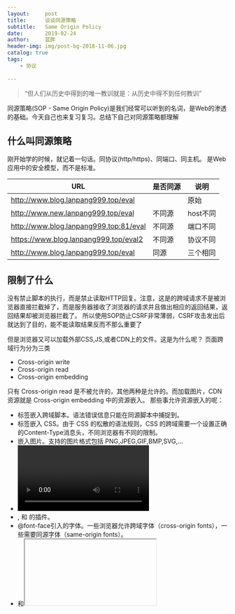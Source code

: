 ```yaml
---
layout:     post
title:      谈谈同源策略
subtitle:   Same Origin Policy
date:       2019-02-24
author:     蓝胖
header-img: img/post-bg-2018-11-06.jpg
catalog: true
tags:
    - 协议
    
---
```


>“但人们从历史中得到的唯一教训就是：从历史中得不到任何教训”


   同源策略(SOP - Same Origin Policy)是我们经常可以听到的名词，是Web的渗透的基础。今天自己也来复习复习。总结下自己对同源策略额理解

 
## 什么叫同源策略
刚开始学的时候，就记着一句话。同协议(http/https)、同端口、同主机。  是Web应用中的安全模型，而不是标准。


| URL | 是否同源 | 说明 |
| --- | --- | --- |
| http://www.blog.lanpang999.top/eval |  | 原始 |
| http://www.new.lanpang999.top/eval | 不同源 | host不同 |
| http://www.blog.lanpang999.top:81/eval | 不同源 | 端口不同 |
| https://www.blog.lanpang999.top/eval2 | 不同源 | 协议不同 |
| http://www.blog.lanpang999.top/eval | 同源 | 三个相同 |



## 限制了什么

没有禁止脚本的执行，而是禁止读取HTTP回复。注意，这是的跨域请求不是被浏览器直接拦截掉了，而是服务器接收了浏览器的请求并且做出相应的返回结果，返回结果却被浏览器拦截了。 所以使用SOP防止CSRF非常薄弱，CSRF攻击发出后就达到了目的，能不能读取结果反而不那么重要了

但是浏览器又可以加载外部CSS,JS,或者CDN上的文件。这是为什么呢？
页面跨域行为分为三类

* Cross-origin write
* Cross-origin read
* Cross-origin embedding

只有 Cross-origin read 是不被允许的，其他两种是允许的。而加载图片，CDN资源就是 Cross-origin embedding 中的资源嵌入。
那些事允许资源嵌入的呢：

* <script src="..."></script>标签嵌入跨域脚本。语法错误信息只能在同源脚本中捕捉到。
* <link rel="stylesheet" href="...">标签嵌入 CSS。由于 CSS 的松散的语法规则，CSS 的跨域需要一个设置正确的Content-Type消息头，不同浏览器有不同的限制。
* <img>嵌入图片。支持的图片格式包括 PNG,JPEG,GIF,BMP,SVG,...
* <video> 和 <audio>嵌入多媒体资源。
* <object>, <embed> 和 <applet>的插件。
* @font-face引入的字体。一些浏览器允许跨域字体（cross-origin fonts），一些需要同源字体（same-origin fonts）。
* <frame>和<iframe>载入的任何资源。站点可以使用 X-Frame-Options 消息头来阻止这种形式的跨域交互。

这样一来，可以通过<img>标签加载文件而不受同源策略的影响这件事情就明白了。


## 攻击方式


IP地址不止一种格式，下面的标注形式其实都代表了同一个IP：216.58.209.68，大家可以在浏览器里实验。
216.58.53572
0xD8.072.53572
3627733316
0330.3854660
当某些浏览器对URI的解释存在漏洞的时候，就可以构造出有趣的攻击链来绕过SOP

## 如何安全的进行跨域访问

在部分请求中，为了更好的进行跨域访问，于是就有了CORS（cross-origin sharing stander），跨域资源共享机制。实现CORS通信的关键是服务器。只要服务器实现了CORS接口，就可以跨源通信

## 如何禁止（你的资源被）跨源访问？
**禁止跨域写**，我们需要引入CSRF令牌，然而我们需要正确的配置同源策略，否则CSRF令牌本身也将被恶意网页读取。
**禁止跨域读**，我们可以通过设置X-Frame-Options头来禁止该页面被嵌入到恶意页面中，X-Frame-Options HTTP 响应头是用来给浏览器指示允许一个页面可否在 <frame>, <iframe>或者 <object> 中展现的标记。网站可以使用此功能，来确保自己网站的内容没有被嵌到别人的网站中去，也从而避免了点击劫持 (clickjacking) 的攻击。

X-Frame-Options 有三个值:

* DENY：表示该页面不允许在 frame 中展示，即便是在相同域名的页面中嵌套也不允许
* SAMEORIGIN： 表示该页面可以在相同域名页面的 frame 中展示
* ALLOW-FROM uri： 表示该页面可以在指定来源的 frame 中展示

**禁止跨域嵌入**，确保你的资源本身无法嵌入到各种跨域访问方式中，比如<script src=></script> <img src=x></img>，<svg onload=>，各种字体加载等等。同时，使用CSRF令牌也可以有效避免被跨域嵌入.